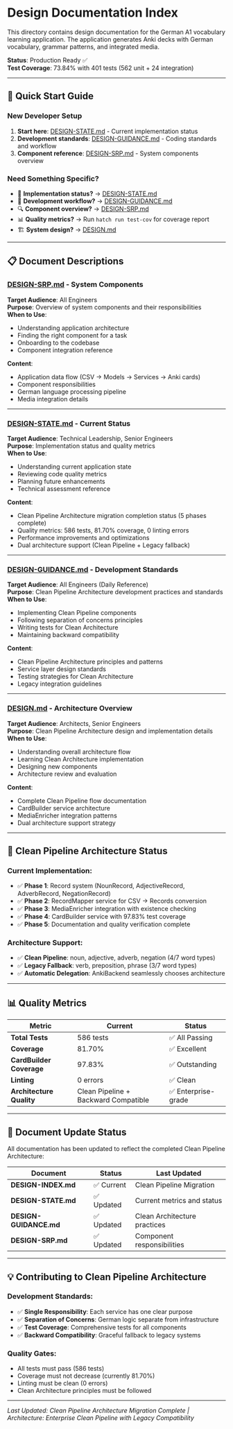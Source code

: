 # Design Documentation Index

This directory contains design documentation for the German A1 vocabulary learning application. The application generates Anki decks with German vocabulary, grammar patterns, and integrated media.

**Status**: Production Ready ✅  
**Test Coverage**: 73.84% with 401 tests (562 unit + 24 integration)

---

## 🚀 **Quick Start Guide**

### **New Developer Setup**
1. **Start here**: [DESIGN-STATE.md](./DESIGN-STATE.md) - Current implementation status
2. **Development standards**: [DESIGN-GUIDANCE.md](./DESIGN-GUIDANCE.md) - Coding standards and workflow
3. **Component reference**: [DESIGN-SRP.md](./DESIGN-SRP.md) - System components overview

### **Need Something Specific?**
- 🎯 **Implementation status?** → [DESIGN-STATE.md](./DESIGN-STATE.md)
- 🔧 **Development workflow?** → [DESIGN-GUIDANCE.md](./DESIGN-GUIDANCE.md)  
- 🔍 **Component overview?** → [DESIGN-SRP.md](./DESIGN-SRP.md)
- 📊 **Quality metrics?** → Run `hatch run test-cov` for coverage report
- 🏗️ **System design?** → [DESIGN.md](./DESIGN.md)

---

## 📋 **Document Descriptions**

### **[DESIGN-SRP.md](./DESIGN-SRP.md)** - System Components
**Target Audience**: All Engineers  
**Purpose**: Overview of system components and their responsibilities  
**When to Use**: 
- Understanding application architecture
- Finding the right component for a task
- Onboarding to the codebase
- Component integration reference

**Content**:
- Application data flow (CSV → Models → Services → Anki cards)
- Component responsibilities
- German language processing pipeline
- Media integration details

---

### **[DESIGN-STATE.md](./DESIGN-STATE.md)** - Current Status  
**Target Audience**: Technical Leadership, Senior Engineers  
**Purpose**: Implementation status and quality metrics  
**When to Use**:
- Understanding current application state
- Reviewing code quality metrics
- Planning future enhancements
- Technical assessment reference

**Content**:
- Clean Pipeline Architecture migration completion status (5 phases complete)
- Quality metrics: 586 tests, 81.70% coverage, 0 linting errors
- Performance improvements and optimizations
- Dual architecture support (Clean Pipeline + Legacy fallback)

---

### **[DESIGN-GUIDANCE.md](./DESIGN-GUIDANCE.md)** - Development Standards
**Target Audience**: All Engineers (Daily Reference)  
**Purpose**: Clean Pipeline Architecture development practices and standards  
**When to Use**:
- Implementing Clean Pipeline components
- Following separation of concerns principles
- Writing tests for Clean Architecture
- Maintaining backward compatibility

**Content**:
- Clean Pipeline Architecture principles and patterns
- Service layer design standards
- Testing strategies for Clean Architecture
- Legacy integration guidelines

---

### **[DESIGN.md](./DESIGN.md)** - Architecture Overview
**Target Audience**: Architects, Senior Engineers  
**Purpose**: Clean Pipeline Architecture design and implementation details  
**When to Use**:
- Understanding overall architecture flow
- Learning Clean Architecture implementation
- Designing new components
- Architecture review and evaluation

**Content**:
- Complete Clean Pipeline flow documentation
- CardBuilder service architecture
- MediaEnricher integration patterns
- Dual architecture support strategy

---

## 🎯 **Clean Pipeline Architecture Status**

### **Current Implementation**:
- ✅ **Phase 1**: Record system (NounRecord, AdjectiveRecord, AdverbRecord, NegationRecord)
- ✅ **Phase 2**: RecordMapper service for CSV → Records conversion
- ✅ **Phase 3**: MediaEnricher integration with existence checking
- ✅ **Phase 4**: CardBuilder service with 97.83% test coverage
- ✅ **Phase 5**: Documentation and quality verification complete

### **Architecture Support**:
- ✅ **Clean Pipeline**: noun, adjective, adverb, negation (4/7 word types)
- ✅ **Legacy Fallback**: verb, preposition, phrase (3/7 word types)
- ✅ **Automatic Delegation**: AnkiBackend seamlessly chooses architecture

---

## 📊 **Quality Metrics**

| **Metric** | **Current** | **Status** |
|------------|-------------|------------|
| **Total Tests** | 586 tests | ✅ All Passing |
| **Coverage** | 81.70% | ✅ Excellent |
| **CardBuilder Coverage** | 97.83% | ✅ Outstanding |
| **Linting** | 0 errors | ✅ Clean |
| **Architecture Quality** | Clean Pipeline + Backward Compatible | ✅ Enterprise-grade |

---

## 🔧 **Document Update Status**

All documentation has been updated to reflect the completed Clean Pipeline Architecture:

| **Document** | **Status** | **Last Updated** |
|--------------|------------|------------------|
| **DESIGN-INDEX.md** | ✅ Current | Clean Pipeline Migration |
| **DESIGN-STATE.md** | ✅ Updated | Current metrics and status |
| **DESIGN-GUIDANCE.md** | ✅ Updated | Clean Architecture practices |
| **DESIGN-SRP.md** | ✅ Updated | Component responsibilities |

---

## 💡 **Contributing to Clean Pipeline Architecture**

### **Development Standards**:
- ✅ **Single Responsibility**: Each service has one clear purpose
- ✅ **Separation of Concerns**: German logic separate from infrastructure
- ✅ **Test Coverage**: Comprehensive tests for all components
- ✅ **Backward Compatibility**: Graceful fallback to legacy systems

### **Quality Gates**:
- All tests must pass (586 tests)
- Coverage must not decrease (currently 81.70%)
- Linting must be clean (0 errors)
- Clean Architecture principles must be followed

---

*Last Updated: Clean Pipeline Architecture Migration Complete | Architecture: Enterprise Clean Pipeline with Legacy Compatibility*